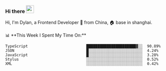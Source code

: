 ### Hi there <img src="https://media.giphy.com/media/hvRJCLFzcasrR4ia7z/giphy.gif" width="25px">

<!-- ![visitors](https://visitor-badge.glitch.me/badge?page_id=dislfyer.dislfyer) --!>

Hi, I'm Dylan, a Frontend Developer 🚀 from China, 🏠 base in shanghai.
<br/>
<br/>

📊 **This Week I Spent My Time On:**


<!--START_SECTION:waka-->

```text
TypeScript                          ██████████████████████▓░░  90.89%
JSON                                █░░░░░░░░░░░░░░░░░░░░░░░░  4.24%
JavaScript                          █░░░░░░░░░░░░░░░░░░░░░░░░  3.28%
Stylus                              ░░░░░░░░░░░░░░░░░░░░░░░░░  0.52%
XML                                 ░░░░░░░░░░░░░░░░░░░░░░░░░  0.42%
```

<!--END_SECTION:waka-->

<!--
**About Me:**
 -->
